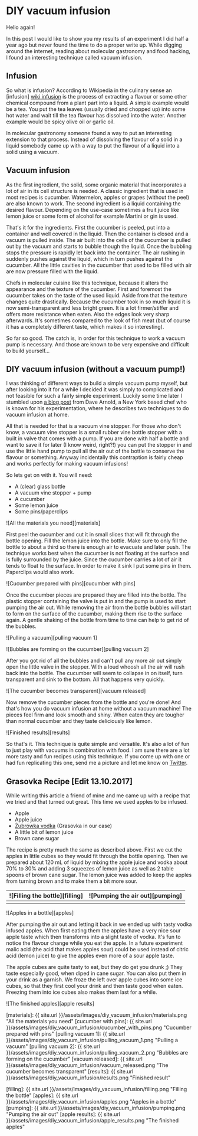 DIY vacuum infusion
===================

Hello again!

In this post I would like to show you my results of an experiment I did half a year ago but never found the time to do a proper write up.
While digging around the internet, reading about molecular gastronomy and food hacking, I found an interesting technique called vacuum infusion.


Infusion
--------

So what is infusion?
According to Wikipedia in the culinary sense an [infusion] [wiki infusion] is the process of extracting a flavour or some other chemical compound from a plant part into a liquid.
A simple example would be a tea.
You put the tea leaves (usually dried and chopped up) into some hot water and wait till the tea flavour has dissolved into the water.
Another example would be spicy olive oil or garlic oil.

In molecular gastronomy someone found a way to put an interesting extension to that process.
Instead of dissolving the flavour of a solid in a liquid somebody came up with a way to put the flavour of a liquid into a solid using a vacuum.


Vacuum infusion
---------------

As the first ingredient, the solid, some organic material that incorporates a lot of air in its cell structure is needed.
A classic ingredient that is used in most recipes is cucumber.
Watermelon, apples or grapes (without the peel) are also known to work.
The second ingredient is a liquid containing the desired flavour.
Depending on the use-case sometimes a fruit juice like lemon juice or some form of alcohol for example Martini or gin is used.

That's it for the ingredients.
First the cucumber is peeled, put into a container and well covered in the liquid.
Then the container is closed and a vacuum is pulled inside.
The air built into the cells of the cucumber is pulled out by the vacuum and starts to bubble though the liquid.
Once the bubbling stops the pressure is rapidly let back into the container.
The air rushing in suddenly pushes against the liquid, which in turn pushes against the cucumber.
All the little cavities in the cucumber that used to be filled with air are now pressure filled with the liquid.

Chefs in molecular cuisine like this technique, because it alters the appearance and the texture of the cucumber.
First and foremost the cucumber takes on the taste of the used liquid.
Aside from that the texture changes quite drastically.
Because the cucumber took in so much liquid it is now semi-transparent and less bright green.
It is a lot firmer/stiffer and offers more resistance when eaten.
Also the edges look very sharp afterwards.
It's sometimes compared to the look of fish meat (but of course it has a completely different taste, which makes it so interesting).

So far so good.
The catch is, in order for this technique to work a vacuum pump is necessary.
And those are known to be very expensive and difficult to build yourself...




DIY vacuum infusion (without a vacuum pump!)
--------------------------------------------

I was thinking of different ways to build a simple vacuum pump myself, but after looking into it for a while I decided it was simply to complicated and not feasible for such a fairly simple experiment.
Luckily some time later I stumbled upon [a blog post][dave arnold blog] from Dave Arnold, a New York based chef who is known for his experimentation, where he describes two techniques to do vacuum infusion at home.

All that is needed for that is a vacuum vine stopper.
For those who don't know, a vacuum vine stopper is a small rubber vine bottle stopper with a built in valve that comes with a pump.
If you are done with half a bottle and want to save it for later (I know weird, right?!) you can put the stopper in and use the little hand pump to pull all the air out of the bottle to conserve the flavour or something.
Anyway incidentally this contraption is fairly cheap and works perfectly for making vacuum infusions!

So lets get on with it.
You will need:

 * A (clear) glass bottle
 * A vacuum vine stopper + pump
 * A cucumber
 * Some lemon juice
 * Some pins/paperclips

![All the materials you need][materials]

First peel the cucumber and cut it in small slices that will fit through the bottle opening.
Fill the lemon juice into the bottle.
Make sure to only fill the bottle to about a third so there is enough air to evacuate and later push.
The technique works best when the cucumber is not floating at the surface and is fully surrounded by the juice.
Since the cucumber carries a lot of air it tends to float to the surface.
In order to make it sink I put some pins in them.
Paperclips would also work.

![Cucumber prepared with pins][cucumber with pins]

Once the cucumber pieces are prepared they are filled into the bottle.
The plastic stopper containing the valve is put in and the pump is used to start pumping the air out.
While removing the air from the bottle bubbles will start to form on the surface of the cucumber, making them rise to the surface again.
A gentle shaking of the bottle from time to time can help to get rid of the bubbles.

![Pulling a vacuum][pulling vacuum 1]

![Bubbles are forming on the cucumber][pulling vacuum 2]

After you got rid of all the bubbles and can't pull any more air out simply open the little valve in the stopper.
With a loud whoosh all the air will rush back into the bottle.
The cucumber will seem to collapse in on itself, turn transparent and sink to the bottom.
All that happens very quickly.

![The cucumber becomes transparent][vacuum released]

Now remove the cucumber pieces from the bottle and you're done!
And that's how you do vacuum infusion at home without a vacuum machine!
The pieces feel firm and look smooth and shiny.
When eaten they are tougher than normal cucumber and they taste deliciously like lemon.

![Finished results][results]

So that's it.
This technique is quite simple and versatile.
It's also a lot of fun to just play with vacuums in combination with food.
I am sure there are a lot more tasty and fun recipes using this technique.
If you come up with one or had fun replicating this one, send me a picture and let me know on [Twitter][twitter foaly].




Grasovka Recipe [Edit 13.10.2017]
------------------------

While writing this article a friend of mine and me came up with a recipe that we tried and that turned out great. This time we used apples to be infused.

 * Apple
 * Apple juice
 * [Żubrówka vodka][zubrovka wiki] (Grasovka in our case)
 * A little bit of lemon juice
 * Brown cane sugar

The recipe is pretty much the same as described above.
First we cut the apples in little cubes so they would fit through the bottle opening.
Then we prepared about 120 mL of liquid by mixing the apple juice and vodka about 70% to 30% and adding 3 squeezes of lemon juice as well as 2 table spoons of brown cane sugar.
The lemon juice was added to keep the apples from turning brown and to make them a bit more sour.

| ![Filling the bottle][filling] | ![Pumping the air out][pumping] |
|:------------------------------:|:-------------------------------:|
|                                |                                 |

![Apples in a bottle][apples]

After pumping the air out and letting it back in we ended up with tasty vodka infused apples.
When first eating them the apples have a very nice sour apple taste which then transforms into a slight taste of vodka.
It's fun to notice the flavour change while you eat the apple.
In a future experiment malic acid (the acid that makes apples sour) could be used instead of citric acid (lemon juice) to give the apples even more of a sour apple taste.

The apple cubes are quite tasty to eat, but they do get you drunk ;)
They taste especially good, when diped in cane sugar.
You can also put them in your drink as a garnish.
We froze the left over apple cubes into some ice cubes, so that they first cool your drink and then taste good when eaten.
Freezing them into ice cubes also makes them last for a while.

![The finished apples][apple results]



[//]: # (here be images)

[materials]: {{ site.url }}/assets/images/diy_vacuum_infusion/materials.png "All the materials you need"
[cucumber with pins]: {{ site.url }}/assets/images/diy_vacuum_infusion/cucumber_with_pins.png "Cucumber prepared with pins"
[pulling vacuum 1]: {{ site.url }}/assets/images/diy_vacuum_infusion/pulling_vacuum_1.png "Pulling a vacuum"
[pulling vacuum 2]: {{ site.url }}/assets/images/diy_vacuum_infusion/pulling_vacuum_2.png "Bubbles are forming on the cucumber"
[vacuum released]: {{ site.url }}/assets/images/diy_vacuum_infusion/vacuum_released.png "The cucumber becomes transparent"
[results]: {{ site.url }}/assets/images/diy_vacuum_infusion/results.png "Finished result"

[filling]: {{ site.url }}/assets/images/diy_vacuum_infusion/filling.png "Filling the bottle"
[apples]: {{ site.url }}/assets/images/diy_vacuum_infusion/apples.png "Apples in a bottle"
[pumping]: {{ site.url }}/assets/images/diy_vacuum_infusion/pumping.png "Pumping the air out"
[apple results]: {{ site.url }}/assets/images/diy_vacuum_infusion/apple_results.png "The finished apples"


[//]: # (here be links)

[wiki infusion]: https://en.wikipedia.org/wiki/Infusion "Wikipedia Infusion"
[dave arnold blog]: http://www.cookingissues.com/index.html%3Fp=864.html "Dave Arnold Blogpost"
[twitter foaly]: https://twitter.com/Foaly9 "Foaly @ Twitter"
[zubrovka wiki]: https://en.wikipedia.org/wiki/%C5%BBubr%C3%B3wka "Wikipedia Żubrówka"
